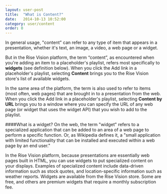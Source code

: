 ```yaml
---
layout: user-post
title:  "What is Content?"
date:   2014-10-13 10:52:00
category: user/content
order: 0
---
```



In general usage, "content" can refer to any type of item that appears in a presentation, whether it's text, an image, a video, a web page or a widget.

But in the Rise Vision platform, the term “content”, as encountered when you're adding an item to a placeholder's playlist, refers most specifically to **widgets** (see definition below). When you click the Add link in a placeholder's playlist, selecting **Content** brings you to the Rise Vision store's list of available widgets.

In the same area of the platform, the term is also used to refer to items (most often, web pages) that are brought in to a presentation from the web. When you click the Add link in a placeholder's playlist, selecting **Content by URL** brings you to a window where you can specify the URL of any web page (or widget that uses the widget API) that you wish to add to the playlist.

####What is a widget?
On the web, the term "widget" refers to a specialized application that can be added to an area of a web page to perform a specific function.  Or, as Wikipedia defines it, a "small application with limited functionality that can be installed and executed within a web page by an end user."

In the Rise Vision platform, because presentations are essentially web pages built in HTML, you can use widgets to put specialized content on your displays. Examples of specialized content include data-driven information such as stock quotes, and location-specific information such as weather reports. Widgets are available from the Rise Vision store.  Some are free, and others are premium widgets that require a monthly subscription fee.